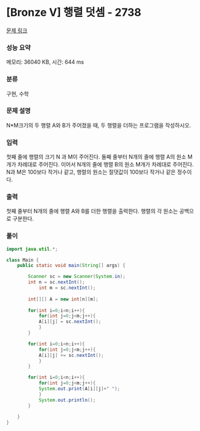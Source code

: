 # [Bronze V] 행렬 덧셈 - 2738 

[문제 링크](https://www.acmicpc.net/problem/2738) 

### 성능 요약

메모리: 36040 KB, 시간: 644 ms

### 분류

구현, 수학

### 문제 설명

<p>N*M크기의 두 행렬 A와 B가 주어졌을 때, 두 행렬을 더하는 프로그램을 작성하시오.</p>

### 입력 

 <p>첫째 줄에 행렬의 크기 N 과 M이 주어진다. 둘째 줄부터 N개의 줄에 행렬 A의 원소 M개가 차례대로 주어진다. 이어서 N개의 줄에 행렬 B의 원소 M개가 차례대로 주어진다. N과 M은 100보다 작거나 같고, 행렬의 원소는 절댓값이 100보다 작거나 같은 정수이다.</p>

### 출력 

 <p>첫째 줄부터 N개의 줄에 행렬 A와 B를 더한 행렬을 출력한다. 행렬의 각 원소는 공백으로 구분한다.</p>

### 풀이
```java
import java.util.*;

class Main {
	public static void main(String[] args) {

		Scanner sc = new Scanner(System.in);
		int n = sc.nextInt();
        	int m = sc.nextInt();
        
		int[][] A = new int[n][m];
		
		for(int i=0;i<n;i++){
		    for(int j=0;j<m;j++){
			A[i][j] = sc.nextInt();
		    }
		}

		for(int i=0;i<n;i++){
		    for(int j=0;j<m;j++){
			A[i][j] += sc.nextInt();
		    }
		}

		for(int i=0;i<n;i++){
		    for(int j=0;j<m;j++){
			System.out.print(A[i][j]+" ");
		    }
		    System.out.println();
		}
        
	}
}
```
